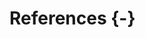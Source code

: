 
<!-- Empty line before the heading -->

# References {-}

<!-- Pandoc will automatically insert the bibliography AFTER this point -->